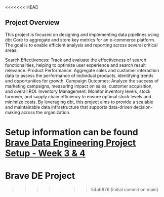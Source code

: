 <<<<<<< HEAD
## Project Overview

This project is focused on designing and implementing data pipelines using dbt Core to aggregate and store key metrics for an e-commerce platform. The goal is to enable efficient analysis and reporting across several critical areas:

Search Effectiveness: Track and evaluate the effectiveness of search functionalities, helping to optimize user experience and search result relevance.
Product Performance: Aggregate sales and customer interaction data to assess the performance of individual products, identifying trends and opportunities for growth.
Campaign Outcomes: Analyze the success of marketing campaigns, measuring impact on sales, customer acquisition, and overall ROI.
Inventory Management: Monitor inventory levels, stock turnover, and supply chain efficiency to ensure optimal stock levels and minimize costs.
By leveraging dbt, this project aims to provide a scalable and maintainable data infrastructure that supports data-driven decision-making across the organization.

Setup information can be found [Brave Data Engineering Project Setup - Week 3 & 4](https://docs.google.com/document/d/1DFNScaTC8S_AXgw0ffgOOm7rlzkycdTRpRIZtF_qtrw)
=======
# Brave DE Project
>>>>>>> 54ab876 (Initial commit on main)
